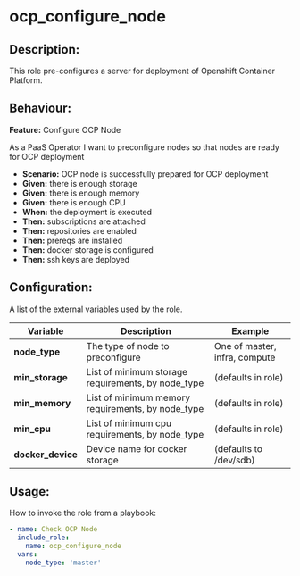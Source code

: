 # ocp_configure_node

## Description:

This role pre-configures a server for deployment of Openshift Container Platform.

## Behaviour:

**Feature:** Configure OCP Node

As a PaaS Operator
I want to preconfigure nodes
so that nodes are ready for OCP deployment

- **Scenario:** OCP node is successfully prepared for OCP deployment
- **Given:** there is enough storage
- **Given:** there is enough memory
- **Given:** there is enough CPU
- **When:** the deployment is executed
- **Then:** subscriptions are attached
- **Then:** repositories are enabled
- **Then:** prereqs are installed
- **Then:** docker storage is configured
- **Then:** ssh keys are deployed 

## Configuration:

A list of the external variables used by the role.

| Variable  | Description  | Example  | 
|---|---|---|
| **node_type**  | The type of node to preconfigure  |  One of master, infra, compute |
| **min_storage**  | List of minimum storage requirements, by node_type  |  (defaults in role) |
| **min_memory**  | List of minimum memory requirements, by node_type | (defaults in role)  |
| **min_cpu**  | List of minimum cpu requirements, by node_type | (defaults in role)  |
| **docker_device** | Device name for docker storage | (defaults to /dev/sdb) |



## Usage:

How to invoke the role from a playbook:

```yaml
- name: Check OCP Node
  include_role:
    name: ocp_configure_node
  vars:
    node_type: 'master'
```
